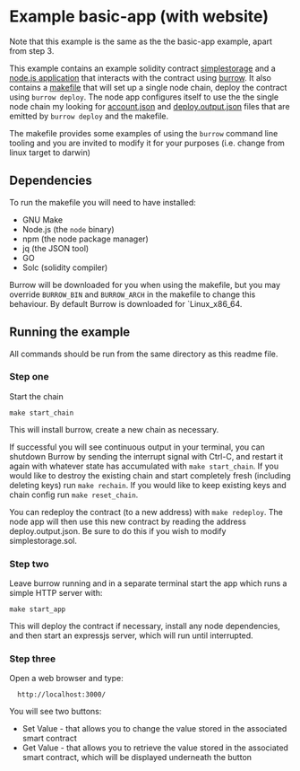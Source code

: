 # Example basic-app (with website)

Note that this example is the same as the the basic-app example, apart from step 3.

This example contains an example solidity contract [simplestorage](simplestorage.sol) and a [node.js application](app.js) that interacts with the contract using [burrow](../../js/README.md). It also contains a [makefile](makefile) that will set up a single node chain, deploy the contract using `burrow deploy`. The node app configures itself to use the the single node chain my looking for [account.json](account.json) and [deploy.output.json](deploy.output.json) files that are emitted by `burrow deploy` and the makefile.

The makefile provides some examples of using the `burrow` command line tooling and you are invited to modify it for your purposes (i.e. change from linux target to darwin)

## Dependencies
To run the makefile you will need to have installed:

- GNU Make
- Node.js (the `node` binary)
- npm (the node package manager)
- jq (the JSON tool)
- GO
- Solc (solidity compiler)

Burrow will be downloaded for you when using the makefile, but you may override `BURROW_BIN` and `BURROW_ARCH` in the makefile to change this behaviour. By default Burrow is downloaded for `Linux_x86_64.

## Running the example

All commands should be run from the same directory as this readme file.

### Step one
Start the chain

```shell
make start_chain
```

This will install burrow, create a new chain as necessary.

If successful you will see continuous output in your terminal, you can shutdown Burrow by sending the interrupt signal with Ctrl-C, and restart it again with whatever state has accumulated with `make start_chain`. If you would like to destroy the existing chain and start completely fresh (including deleting keys) run `make rechain`. If you would like to keep existing keys and chain config run `make reset_chain`.

You can redeploy the contract (to a new address) with `make redeploy`. The node app will then use this new contract by reading the address deploy.output.json. Be sure to do this if you wish to modify simplestorage.sol.

### Step two
Leave burrow running and in a separate terminal start the app which runs a simple HTTP server with:

```shell
make start_app
```

This will deploy the contract if necessary, install any node dependencies, and then start an expressjs server, which will run until interrupted.

### Step three
Open a web browser and type:

```shell
  http://localhost:3000/
```

You will see two buttons:
* Set Value - that allows you to change the value stored in the associated smart contract
* Get Value - that allows you to retrieve the value stored in the associated smart contract, which will be displayed underneath the button


